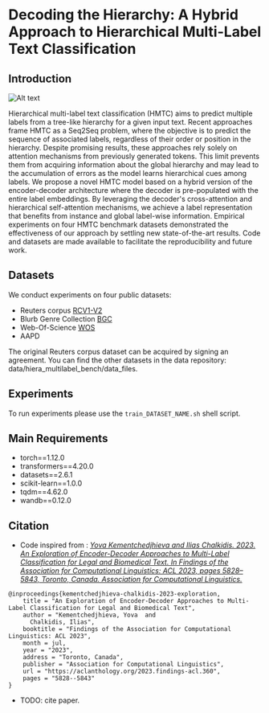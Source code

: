 # Decoding the Hierarchy: A Hybrid Approach to Hierarchical Multi-Label Text Classification


## Introduction


![Alt text](./model_architecture.svg "HLDP architecture. The  Text Encoder produces  text embeddings. The Label Encoder embeds description of the nodes. HLP Decoder applies Hierarchical Self-Attention to the label embeddings using the Hierarchical Mask  and performs Cross-Attention between the labels and the text (c.f. Fig. \ref{fig:decoder}). This process generates a text-wise and label-wise representation, on top of which classification headers are applied. Green nodes denote correct
labels.")


Hierarchical multi-label text classification (HMTC) aims to predict multiple labels from a tree-like hierarchy for a given input text. Recent approaches frame HMTC as a Seq2Seq problem, where the objective is to predict the sequence of associated labels, regardless of their order or position in the hierarchy. Despite promising results, these approaches rely solely on attention mechanisms from previously generated tokens. This limit prevents them from acquiring information about the global hierarchy and may lead to the accumulation of errors as the model learns hierarchical cues among labels.
We propose a novel HMTC model based on a hybrid version of the encoder-decoder architecture where the decoder is pre-populated with the entire label embeddings. By leveraging the decoder's cross-attention and hierarchical self-attention mechanisms, we achieve a label representation that benefits from instance and global label-wise information.
Empirical experiments on four HMTC benchmark datasets demonstrated the effectiveness of our approach by settling new state-of-the-art results. Code and datasets are made available to facilitate the reproducibility and future work.



## Datasets
We conduct experiments on four public datasets:
- Reuters corpus [RCV1-V2](http://www.ai.mit.edu/projects/jmlr/papers/volume5/lewis04a/lyrl2004_rcv1v2_README.htm)
- Blurb Genre Collection [BGC](https://www.inf.uni-hamburg.de/en/inst/ab/lt/resources/data/blurb-genre-collection.html)
- Web-Of-Science [WOS](https://data.mendeley.com/datasets/9rw3vkcfy4/2)
- AAPD

The original Reuters corpus dataset can be acquired by signing an agreement.
You can find the other datasets in the data repository: data/hiera_multilabel_bench/data_files. 

## Experiments

To run experiments please use the `train_DATASET_NAME.sh` shell script.


## Main Requirements

- torch==1.12.0
- transformers==4.20.0
- datasets==2.6.1
- scikit-learn==1.0.0
- tqdm==4.62.0
- wandb==0.12.0


## Citation
- Code inspired from : [*Yova Kementchedjhieva and Ilias Chalkidis. 2023. An Exploration of Encoder-Decoder Approaches to Multi-Label Classification for Legal and Biomedical Text. In Findings of the Association for Computational Linguistics: ACL 2023, pages 5828–5843, Toronto, Canada. Association for Computational Linguistics.*](https://aclanthology.org/2023.findings-acl.360/)
```
@inproceedings{kementchedjhieva-chalkidis-2023-exploration,
    title = "An Exploration of Encoder-Decoder Approaches to Multi-Label Classification for Legal and Biomedical Text",
    author = "Kementchedjhieva, Yova  and
      Chalkidis, Ilias",
    booktitle = "Findings of the Association for Computational Linguistics: ACL 2023",
    month = jul,
    year = "2023",
    address = "Toronto, Canada",
    publisher = "Association for Computational Linguistics",
    url = "https://aclanthology.org/2023.findings-acl.360",
    pages = "5828--5843"
}
```
- TODO:  cite paper. 
